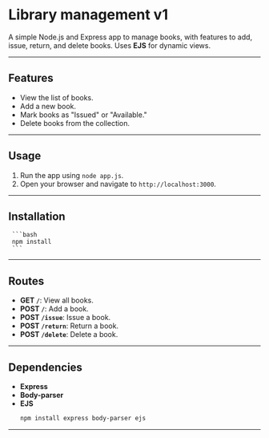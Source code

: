 # Library management v1

A simple Node.js and Express app to manage books, with features to add, issue, return, and delete books. Uses **EJS** for dynamic views.

---

## Features
- View the list of books.
- Add a new book.
- Mark books as "Issued" or "Available."
- Delete books from the collection.

---

## Usage
1. Run the app using `node app.js`.
2. Open your browser and navigate to `http://localhost:3000`.

---

## Installation
     ```bash
     npm install 
     ```

---

## Routes
- **GET `/`**: View all books.
- **POST `/`**: Add a book.
- **POST `/issue`**: Issue a book.
- **POST `/return`**: Return a book.
- **POST `/delete`**: Delete a book.

---

## Dependencies
- **Express**
- **Body-parser**
- **EJS**
     ```bash
     npm install express body-parser ejs
     ```

---
     
     

